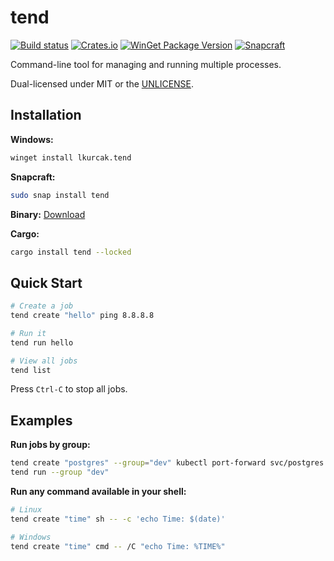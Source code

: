 # tend

[![Build status](https://github.com/lkurcak/tend/workflows/release/badge.svg)](https://github.com/lkurcak/tend/actions)
[![Crates.io](https://img.shields.io/crates/v/tend.svg?color=blue)](https://crates.io/crates/tend)
[![WinGet Package Version](https://img.shields.io/winget/v/lkurcak.tend?color=blue)](https://github.com/microsoft/winget-pkgs/tree/master/manifests/l/lkurcak/tend)
[![Snapcraft](https://snapcraft.io/tend/badge.svg)](https://snapcraft.io/tend)

Command-line tool for managing and running multiple processes.

Dual-licensed under MIT or the [UNLICENSE](https://unlicense.org).

## Installation

**Windows:**
```sh
winget install lkurcak.tend
```

**Snapcraft:**
```sh
sudo snap install tend
```

**Binary:**
[Download](https://github.com/lkurcak/tend/releases)

**Cargo:**
```sh
cargo install tend --locked
```

## Quick Start

```sh
# Create a job
tend create "hello" ping 8.8.8.8

# Run it
tend run hello

# View all jobs
tend list
```

Press `Ctrl-C` to stop all jobs.

## Examples

**Run jobs by group:**
```sh
tend create "postgres" --group="dev" kubectl port-forward svc/postgres 5432:5432
tend run --group "dev"
```

**Run any command available in your shell:**
```sh
# Linux
tend create "time" sh -- -c 'echo Time: $(date)'

# Windows
tend create "time" cmd -- /C "echo Time: %TIME%"
```
